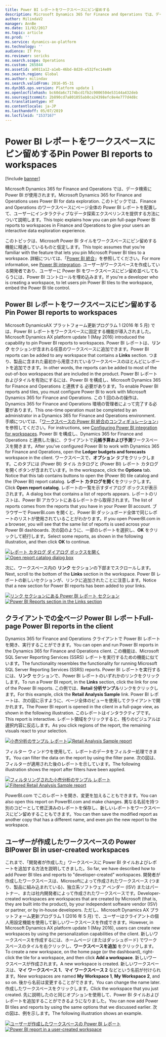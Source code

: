 ```yaml
---
title: Power BI レポートをワークスペースにピン留めする
description: Microsoft Dynamics 365 for Finance and Operations では、データ検索に Power BI が使用されます。 このトピックでは、Finance and Operations のワークスペースにページ全体の Power BI レポートを配置して、ユーザーにインタラクティブなデータ探索エクスペリンスを提供する方法について説明します。
author: MilindaV2
manager: AnnBe
ms.date: 11/02/2017
ms.topic: article
ms.prod: ''
ms.service: dynamics-ax-platform
ms.technology: ''
audience: IT Pro
ms.reviewer: sericks
ms.search.scope: Operations
ms.custom: 265844
ms.assetid: a0011a12-a1eb-46bd-8d28-e532fec14e09
ms.search.region: Global
ms.author: milindav
ms.search.validFrom: 2016-05-31
ms.dyn365.ops.version: Platform update 1
ms.openlocfilehash: bc60da6c7174bcd1fb2c9006504e53144a432deb
ms.sourcegitcommit: 2b890cd7a801055ab0ca24398efc8e4e777d4d8c
ms.translationtype: HT
ms.contentlocale: ja-JP
ms.lasthandoff: 05/07/2019
ms.locfileid: "1537167"
---
```

# <a name="pin-power-bi-reports-to-workspaces"></a><span data-ttu-id="74e8c-104">Power BI レポートをワークスペースにピン留めする</span><span class="sxs-lookup"><span data-stu-id="74e8c-104">Pin Power BI reports to workspaces</span></span>

[!include [banner](../includes/banner.md)]

<span data-ttu-id="74e8c-105">Microsoft Dynamics 365 for Finance and Operations では、データ検索に Power BI が使用されます。</span><span class="sxs-lookup"><span data-stu-id="74e8c-105">Microsoft Dynamics 365 for Finance and Operations uses Power BI for data exploration.</span></span> <span data-ttu-id="74e8c-106">このトピックでは、Finance and Operations のワークスペースにページ全体の Power BI レポートを配置して、ユーザーにインタラクティブなデータ探索エクスペリンスを提供する方法について説明します。</span><span class="sxs-lookup"><span data-stu-id="74e8c-106">This topic explains how you can pin full-page Power BI reports to workspaces in Finance and Operations to give your users an interactive data exploration experience.</span></span>

<span data-ttu-id="74e8c-107">このトピックは、Microsoft Power BI タイルをワークスペースにピン留めする機能に精通しているものと仮定します。</span><span class="sxs-lookup"><span data-stu-id="74e8c-107">This topic assumes that you're familiar with the feature that lets you pin Microsoft Power BI tiles to a workspace.</span></span> <span data-ttu-id="74e8c-108">詳細については、「[Power BI 統合](power-bi-integration.md)」を参照してください。</span><span class="sxs-lookup"><span data-stu-id="74e8c-108">For more information, see [Power BI integration](power-bi-integration.md).</span></span> <span data-ttu-id="74e8c-109">ユーザーがワークスペースを作成している開発者であり、ユーザーに Power BI をワークスペースにピン留め並べしてもらうには、Power BI コントロールを埋め込みます。</span><span class="sxs-lookup"><span data-stu-id="74e8c-109">If you're a developer who is creating a workspace, to let users pin Power BI tiles to the workspace, embed the Power BI tile control.</span></span>

## <a name="pin-power-bi-reports-to-workspaces"></a><span data-ttu-id="74e8c-110">Power BI レポートをワークスペースにピン留めする</span><span class="sxs-lookup"><span data-stu-id="74e8c-110">Pin Power BI reports to workspaces</span></span>
<span data-ttu-id="74e8c-111">Microsoft DynamicsAX プラットフォーム更新プログラム 1 (2016 年 5 月) では、Power BI レポートをワークスペースに固定する機能が導入されました。</span><span class="sxs-lookup"><span data-stu-id="74e8c-111">Microsoft Dynamics AX platform update 1 (May 2016) introduced the capability to pin Power BI reports to workspaces.</span></span> <span data-ttu-id="74e8c-112">Power BI レポートは、**リンク** セクションが含まれる任意のワークスペースに追加できます。</span><span class="sxs-lookup"><span data-stu-id="74e8c-112">Power BI reports can be added to any workspace that contains a **Links** section.</span></span> <span data-ttu-id="74e8c-113">つまり、製品に含まれた最初から用意されているワークスペースのほとんどにレポートを追加できます。</span><span class="sxs-lookup"><span data-stu-id="74e8c-113">In other words, the reports can be added to most of the out-of-box workspaces that are included in the product.</span></span> <span data-ttu-id="74e8c-114">Power BI レポートおよびタイルを有効にするには、Power BI を構成し、Microsoft Dynamics 365 for Finance and Operations と連携する 必要があります。</span><span class="sxs-lookup"><span data-stu-id="74e8c-114">To enable Power BI reports and tiles, you must configure Power BI to work with Microsoft Dynamics 365 for Finance and Operations.</span></span> <span data-ttu-id="74e8c-115">この 1 回のみの操作は、Dynamics 365 for Finance and Operations 環境の管理者によって完了する必要があります。</span><span class="sxs-lookup"><span data-stu-id="74e8c-115">This one-time operation must be completed by an administrator in a Dynamics 365 for Finance and Operations environment.</span></span> <span data-ttu-id="74e8c-116">手順については、「[ワークスペースの Power BI 統合のコンフィギュレーション](configure-power-bi-integration.md)」を参照してください。</span><span class="sxs-lookup"><span data-stu-id="74e8c-116">For instructions, see [Configuring Power BI integration for workspaces](configure-power-bi-integration.md).</span></span> <span data-ttu-id="74e8c-117">Power BI を構成し、Dynamics 365 for Finance and Operations と連携した後に、クライアントで**元帳予算および予測**ワークスペースを開きます。</span><span class="sxs-lookup"><span data-stu-id="74e8c-117">After you've configured Power BI to work with Dynamics 365 for Finance and Operations, open the **Ledger budgets and forecasts** workspace in the client.</span></span> <span data-ttu-id="74e8c-118">ワークスペースで、**オプション** タブをクリックします。このタブには (Power BI) タイル カタログと (Power BI) レポート カタログを開くボタンが含まれています。</span><span class="sxs-lookup"><span data-stu-id="74e8c-118">In the workspace, click the **Options** tab. Notice that this tab contains buttons to open the (Power BI) tile catalog and the (Power BI) report catalog.</span></span> <span data-ttu-id="74e8c-119">**レポート カタログを開く**をクリックします。</span><span class="sxs-lookup"><span data-stu-id="74e8c-119">Click **Open report catalog**.</span></span> <span data-ttu-id="74e8c-120">レポートの一覧を示すダイアログ ボックスが表示されます。</span><span class="sxs-lookup"><span data-stu-id="74e8c-120">A dialog box that contains a list of reports appears.</span></span> <span data-ttu-id="74e8c-121">レポートのリストは、Power BI アカウントにあるレポートから取得されます。</span><span class="sxs-lookup"><span data-stu-id="74e8c-121">The list of reports comes from the reports that you have in your Power BI account.</span></span> <span data-ttu-id="74e8c-122">ブラウザーで PowerBI.com を開くと、Power BI ダッシュボード全体で同じレポートのリストが使用されていることがわかります。</span><span class="sxs-lookup"><span data-stu-id="74e8c-122">If you open PowerBI.com in a browser, you will see that the same list of reports is used across your Power BI dashboards.</span></span> <span data-ttu-id="74e8c-123">次の図のように、一部のレポートを選択し、**OK** をクリックして続行します。</span><span class="sxs-lookup"><span data-stu-id="74e8c-123">Select some reports, as shown in the following illustration, and then click **OK** to continue.</span></span>

<span data-ttu-id="74e8c-124">[![レポート カタログ ダイアログ ボックスを開く](./media/ledger-budgets-workspace-list-of-reports-chosen-1024x570.jpg)](./media/ledger-budgets-workspace-list-of-reports-chosen.jpg)</span><span class="sxs-lookup"><span data-stu-id="74e8c-124">[![Open report catalog dialog box](./media/ledger-budgets-workspace-list-of-reports-chosen-1024x570.jpg)](./media/ledger-budgets-workspace-list-of-reports-chosen.jpg)</span></span>

<span data-ttu-id="74e8c-125">次に、ワークスペース内の **リンク** セクションの下部までスクロールします。</span><span class="sxs-lookup"><span data-stu-id="74e8c-125">Next, scroll to the bottom of the **Links** section in the workspace.</span></span> <span data-ttu-id="74e8c-126">Power BI レポートの新しいセクションが、リンクに追加されたことに注意します。</span><span class="sxs-lookup"><span data-stu-id="74e8c-126">Notice that a new section for Power BI reports has been added to your links.</span></span>

<span data-ttu-id="74e8c-127">[![リンク セクションにある Power BI レポート セクション](./media/ledger-budgets-workspace-reports-in-links-section-1024x572.jpg)](./media/ledger-budgets-workspace-reports-in-links-section.jpg)</span><span class="sxs-lookup"><span data-stu-id="74e8c-127">[![Power BI Reports section in the Links section](./media/ledger-budgets-workspace-reports-in-links-section-1024x572.jpg)](./media/ledger-budgets-workspace-reports-in-links-section.jpg)</span></span>

## <a name="full-page-power-bi-reports-in-the-client"></a><span data-ttu-id="74e8c-128">クライアントでの全ページ Power BI レポート</span><span class="sxs-lookup"><span data-stu-id="74e8c-128">Full-page Power BI reports in the client</span></span>
<span data-ttu-id="74e8c-129">Dynamics 365 for Finance and Operations クライアントで Power BI レポートを開き、実行することができます。</span><span class="sxs-lookup"><span data-stu-id="74e8c-129">You can open and run Power BI reports in the Dynamics 365 for Finance and Operations client.</span></span> <span data-ttu-id="74e8c-130">この機能は、Microsoft SQL Server Reporting Services (SSRS) レポートを実行するための機能に似ています。</span><span class="sxs-lookup"><span data-stu-id="74e8c-130">The functionality resembles the functionality for running Microsoft SQL Server Reporting Services (SSRS) reports.</span></span> <span data-ttu-id="74e8c-131">Power BI レポートを実行するには、**リンク** セクションで、Power BI レポートのいずれかのリンクをクリックします。</span><span class="sxs-lookup"><span data-stu-id="74e8c-131">To run a Power BI report, in the **Links** section, click the link for one of the Power BI reports.</span></span> <span data-ttu-id="74e8c-132">この例では、**Retail 分析サンプル**リンクをクリックします。</span><span class="sxs-lookup"><span data-stu-id="74e8c-132">For this example, click the **Retail Analysis Sample** link.</span></span> <span data-ttu-id="74e8c-133">Power BI レポートは、次の図に示すように、ページ全体のビューを使用してクライアントで開かれます。</span><span class="sxs-lookup"><span data-stu-id="74e8c-133">The Power BI report is opened in the client in a full-page view, as shown in the following illustration.</span></span> <span data-ttu-id="74e8c-134">このレポートはインタラクティブです。</span><span class="sxs-lookup"><span data-stu-id="74e8c-134">This report is interactive.</span></span> <span data-ttu-id="74e8c-135">レポート領域をクリックすると、残りのビジュアルは選択内容に反応します。</span><span class="sxs-lookup"><span data-stu-id="74e8c-135">As you click regions of the report, the remaining visuals react to your selection.</span></span>

<span data-ttu-id="74e8c-136">[![小売分析のサンプル レポート](./media/retail-analysis-report-full-page-no-filters-1024x573.jpg)](./media/retail-analysis-report-full-page-no-filters.jpg)</span><span class="sxs-lookup"><span data-stu-id="74e8c-136">[![Retail Analysis Sample report](./media/retail-analysis-report-full-page-no-filters-1024x573.jpg)](./media/retail-analysis-report-full-page-no-filters.jpg)</span></span>

<span data-ttu-id="74e8c-137">フィルター ウィンドウを使用して、レポートのデータをフィルター処理できます。</span><span class="sxs-lookup"><span data-stu-id="74e8c-137">You can filter the data on the report by using the filter pane.</span></span> <span data-ttu-id="74e8c-138">次の図は、フィルターが適用された後のレポートを示しています。</span><span class="sxs-lookup"><span data-stu-id="74e8c-138">The following illustration shows the report after filters have been applied.</span></span>

<span data-ttu-id="74e8c-139">[![フィルタリングされた小売分析のサンプル レポート](./media/retail-analysis-report-full-page-filtered-view-1-1024x571.jpg)](./media/retail-analysis-report-full-page-filtered-view-1.jpg)</span><span class="sxs-lookup"><span data-stu-id="74e8c-139">[![Filtered Retail Analysis Sample report](./media/retail-analysis-report-full-page-filtered-view-1-1024x571.jpg)](./media/retail-analysis-report-full-page-filtered-view-1.jpg)</span></span>

<span data-ttu-id="74e8c-140">PowerBI.com でこのレポートを開き、変更を加えることもできます。</span><span class="sxs-lookup"><span data-stu-id="74e8c-140">You can also open this report on PowerBI.com and make changes.</span></span> <span data-ttu-id="74e8c-141">異なる名前を持つ別のコピーとして修正済みのレポートを保存し、新しいレポートをワークスペースにピン留めすることもできます。</span><span class="sxs-lookup"><span data-stu-id="74e8c-141">You can then save the modified report as another copy that has a different name, and even pin the new report to the workspace.</span></span>

## <a name="power-bi-in-user-created-workspaces"></a><span data-ttu-id="74e8c-142">ユーザーが作成したワークスペースの Power BI</span><span class="sxs-lookup"><span data-stu-id="74e8c-142">Power BI in user-created workspaces</span></span>
<span data-ttu-id="74e8c-143">これまで、「開発者が作成した」ワークスペースに Power BI タイルおよびレポートを追加する方法を説明してきました。</span><span class="sxs-lookup"><span data-stu-id="74e8c-143">So far, we have described how to add Power BI tiles and reports to "developer-created" workspaces.</span></span> <span data-ttu-id="74e8c-144">開発者が作成したワークスペースは、Microsoftによって作成されたワークスペース (つまり、製品に組み込まれている)、独立系ソフトウェア ベンダー (ISV) またはパートナー、または社内開発者によって作成されたワークスペースです。</span><span class="sxs-lookup"><span data-stu-id="74e8c-144">Developer-created workspaces are workspaces that are created by Microsoft (that is, they are built into the product), by your independent software vendor (ISV) or partner, or by in-house developers.</span></span> <span data-ttu-id="74e8c-145">ただし、Microsoft Dynamics AX プラットフォーム更新プログラム 1 (2016 年 5 月) で、ユーザーはクライアントの個人用設定機能を使用して新しいワークスペースを作成できます。</span><span class="sxs-lookup"><span data-stu-id="74e8c-145">However, in Microsoft Dynamics AX platform update 1 (May 2016), users can create new workspaces by using the personalization capabilities of the client.</span></span> <span data-ttu-id="74e8c-146">新しいワークスペースを作成するには、ホームページ (またはダッシュボード) でワークスペースのタイルを右クリックし、**ワークスペースを追加** をクリックします。</span><span class="sxs-lookup"><span data-stu-id="74e8c-146">To create a new workspace, on the home page (or the dashboard), right-click the tile for a workspace, and then click **Add a workspace**.</span></span> <span data-ttu-id="74e8c-147">新しいワークスペースが作成されます。</span><span class="sxs-lookup"><span data-stu-id="74e8c-147">A new workspace is created.</span></span> <span data-ttu-id="74e8c-148">新しいワークスペースは、**マイ ワークスペース 1**、**マイ ワークスペース 2** などという名前が付けられます。</span><span class="sxs-lookup"><span data-stu-id="74e8c-148">New workspaces are named **My Workspace 1**, **My Workspace 2**, and so on.</span></span> <span data-ttu-id="74e8c-149">後から名前は変更することができます。</span><span class="sxs-lookup"><span data-stu-id="74e8c-149">You can change the name later.</span></span> <span data-ttu-id="74e8c-150">作成したワークスペースをクリックします。</span><span class="sxs-lookup"><span data-stu-id="74e8c-150">Click the workspace that you just created.</span></span> <span data-ttu-id="74e8c-151">先に説明したのと同じオプションを使用して、Power BI タイルおよびレポートを追加することができるようになりました。</span><span class="sxs-lookup"><span data-stu-id="74e8c-151">You can now add Power BI tiles and reports by using the same options that we discussed earlier.</span></span> <span data-ttu-id="74e8c-152">次の図は、例を示します。</span><span class="sxs-lookup"><span data-stu-id="74e8c-152">The following illustration shows an example.</span></span>

<span data-ttu-id="74e8c-153">[![ユーザーが作成したワークスペースの Power BI レポート](./media/my-workspace-with-tiles-and-reports-1024x584.jpg)](./media/my-workspace-with-tiles-and-reports.jpg)</span><span class="sxs-lookup"><span data-stu-id="74e8c-153">[![Power BI report in a user-created workspace](./media/my-workspace-with-tiles-and-reports-1024x584.jpg)](./media/my-workspace-with-tiles-and-reports.jpg)</span></span>
